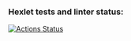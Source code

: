 ### Hexlet tests and linter status:
[![Actions Status](https://github.com/lusorich/php-project-lvl2/workflows/hexlet-check/badge.svg)](https://github.com/lusorich/php-project-lvl2/actions)